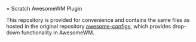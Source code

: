 = Scratch AwesomeWM Plugin

This repository is provided for convenience and contains the same files as hosted in the original repository [awesome-configs](http://git.sysphere.org/awesome-configs), which provides drop-down functionality in AwesomeWM.

